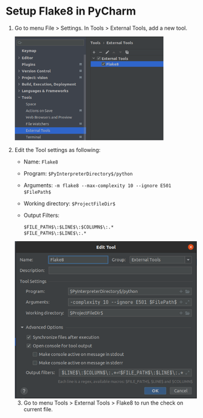 # Setup Flake8 in PyCharm



1. Go to menu File > Settings. In Tools > External Tools, add a new tool.

   <img src="https://raw.githubusercontent.com/qinjie/picgo-images/main/image-20211113003041566.png" alt="image-20211113003041566" style="zoom:67%;" />

    

2. Edit the Tool settings as following:

   * Name: `Flake8`

   * Program: `$PyInterpreterDirectory$/python`

   * Arguments: `-m flake8 --max-complexity 10 --ignore E501 $FilePath$`

   * Working directory: `$ProjectFileDir$`

   * Output Filters:

     ```
     $FILE_PATH$\:$LINE$\:$COLUMN$\:.*
     $FILE_PATH$\:$LINE$\:.*
     ```

   <img src="https://raw.githubusercontent.com/qinjie/picgo-images/main/image-20211113003144619.png" alt="image-20211113003144619" style="zoom:80%;" />

   

   3. Go to menu Tools > External Tools > Flake8 to run the check on current file.

   